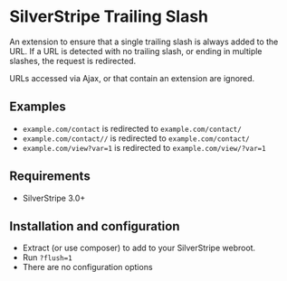 SilverStripe Trailing Slash
===

An extension to ensure that a single trailing slash is always added to the URL.
If a URL is detected with no trailing slash, or ending in multiple slashes, the
request is redirected.

URLs accessed via Ajax, or that contain an extension are ignored.

## Examples
- `example.com/contact` is redirected to `example.com/contact/`
- `example.com/contact//` is redirected to `example.com/contact/`
- `example.com/view?var=1` is redirected to `example.com/view/?var=1`

## Requirements
- SilverStripe 3.0+

## Installation and configuration
- Extract (or use composer) to add to your SilverStripe webroot.
- Run `?flush=1`
- There are no configuration options
